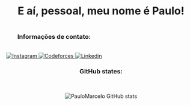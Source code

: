 <div align="center">
    <h1>E aí, pessoal, meu nome é Paulo!</h1>
</div>

<div align="center" style="display: inline-block;">

### Informações de contato:
</br>

<a href="https://www.instagram.com/paulomarcelo_.20" >
    <img src="https://img.shields.io/badge/Instagram-E4405F?style=for-the-badge&logo=instagram&logoColor=white" alt="Instagram">
</a>

<a href="">
    <img src="https://img.shields.io/badge/Codeforces-445f9d?style=for-the-badge&logo=Codeforces&logoColor=white" alt="Codeforces">
</a>

<a href="">
    <img src="https://img.shields.io/badge/LinkedIn-0077B5?style=for-the-badge&logo=linkedin&logoColor=white" alt="Linkedin">
</a>
</div>




<div align="center">
<h3>GitHub states:</h3>
</br>

![PauloMarcelo GitHub stats](https://github-readme-stats.vercel.app/api?username=PauloMarcelo369&show_icons=true&theme=dark)
</div>



